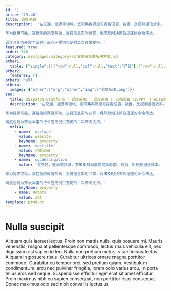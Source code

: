 ```yaml
---
id: '1'
price: '49.40'
title: 调度系统
description:  '在交通，能源等领域，宽带集群调度可提高语音，数据，及视频通信效率。

华为提供可靠，高性能的调度系统，支持信息实时共享，保障及时决策及迅速的命令传达。

调度台能为开发丰富的行业应用提供充足的二次开发支持。'
featured: true
order: 348
category: src/pages/category/eLTE宽带集群解决方案.md
other1: 
  table: {"single":[[{"row":null,"col":null,"text":"产品"},{"row":null,"col":null,"text":"eAPP610(B-TrunC)"},{"row":null,"col":null,"text":"eAPP610(3GPP)"}],[{"row":null,"col":null,"text":"注册（在线）用户数\n"},{"row":null,"col":null,"text":"车载通信系统/快速部署系统场景：[0,1000]\n固定单站场景：[0,1000]\n小中网场景：[1000,4000]\n大中网场景：[4000,100000]"},{"row":null,"col":null,"text":"[0,100000]"}],[{"row":null,"col":null,"text":"注册（在线）群组数"},{"row":null,"col":null,"text":"车载通信系统/快速部署系统场景：[0,100]\n固定单站场景：[0,256]\n小中网场景：[0,512]\n大中网场景：[0,10000]"},{"row":null,"col":null,"text":"[0,10000]"}],[{"row":null,"col":null,"text":"动态群组成员"},{"row":null,"col":null,"text":"每个动态群组最大支持8个群组和200个用户，但总的用户数不超过4000，每个群组最大支持250个有线用户"},{"row":null,"col":null,"text":"每个动态群组最大支持8个群组和200个用户，但总的用户数不超过4000，每个群组最大支持250个有线用户"}],[{"row":null,"col":null,"text":"派接群组数"},{"row":null,"col":null,"text":"100"},{"row":null,"col":null,"text":"100"}],[{"row":null,"col":null,"text":"派接群组成员"},{"row":null,"col":null,"text":"最大支持20个本eAPP610内的静态群组"},{"row":null,"col":null,"text":"最大支持20个本eAPP610内的静态群组"}],[{"row":null,"col":null,"text":"静态群组"},{"row":null,"col":null,"text":"每个群组最多250个有线用户"},{"row":null,"col":null,"text":"每个群组最多250个有线用户"}],[{"row":null,"col":null,"text":"临时群组"},{"row":null,"col":null,"text":"每个临时群组最大支持8个群组和64个用户，但总的用户数不超过1000，每个群组最大支持16个有线用户"},{"row":null,"col":null,"text":"每个临时群组最大支持8个群组和64个用户，但总的用户数不超过1000，每个群组最大支持16个有线用户"}]]}
other2:
  features: []
other3: null
other4:
  images: {"other":{"org":"other","img":["调度系统.png"]}}
seo:
  title: dispatch-platform | 调度系统 | 调度系统 | 网络设备（3GPP） | eLTE宽带集群解决方案 | 企业无线
  description: '在交通，能源等领域，宽带集群调度可提高语音，数据，及视频通信效率。

华为提供可靠，高性能的调度系统，支持信息实时共享，保障及时决策及迅速的命令传达。

调度台能为开发丰富的行业应用提供充足的二次开发支持。'
  extra:
    - name: 'og:type'
      value: website
      keyName: property
    - name: 'og:title'
      value: 河南网田
      keyName: property
    - name: 'og:description'
      value: '在交通，能源等领域，宽带集群调度可提高语音，数据，及视频通信效率。

华为提供可靠，高性能的调度系统，支持信息实时共享，保障及时决策及迅速的命令传达。

调度台能为开发丰富的行业应用提供充足的二次开发支持。'
      keyName: property
    - name: Robots
      value: all
template: product
---
```


# Nulla suscipit

Aliquam quis laoreet lectus. Proin non mattis nulla, quis posuere mi. Mauris venenatis, magna at pellentesque commodo, lectus risus vehicula elit, nec dignissim nisl sapien id leo. Nulla non pretium metus, vitae finibus lectus. Aliquam in posuere risus. Curabitur ultrices ornare magna porttitor commodo. Curabitur eu tempor orci, sed pretium quam. Vestibulum condimentum, arcu nec pulvinar fringilla, lorem odio varius arcu, in porta tellus eros sed neque. Suspendisse efficitur eget erat sit amet efficitur. Proin maximus nibh eu sapien consequat, non porttitor risus consequat. Donec maximus odio sed nibh convallis luctus.us.